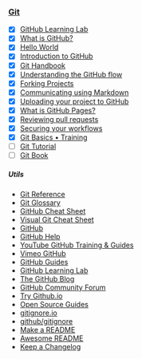 ### [Git](https://git-scm.com)
- [x] [GitHub Learning Lab](https://youtu.be/9S0p8YMQzsM)
- [x] [What is GitHub?](https://youtu.be/w3jLJU7DT5E)
- [x] [Hello World](https://guides.github.com/activities/hello-world)
- [x] [Introduction to GitHub](https://lab.github.com/githubtraining/introduction-to-github)
- [x] [Git Handbook](https://guides.github.com/introduction/git-handbook)
- [x] [Understanding the GitHub flow](https://guides.github.com/introduction/flow)
- [x] [Forking Projects](https://guides.github.com/activities/forking)
- [x] [Communicating using Markdown](https://lab.github.com/githubtraining/communicating-using-markdown)
- [x] [Uploading your project to GitHub](https://lab.github.com/githubtraining/uploading-your-project-to-github)
- [x] [What is GitHub Pages?](https://youtu.be/2MsN8gpT6jY)
- [x] [Reviewing pull requests](https://lab.github.com/githubtraining/reviewing-pull-requests)
- [x] [Securing your workflows](https://lab.github.com/githubtraining/securing-your-workflows)
- [x] [Git Basics • Training](https://www.youtube.com/playlist?list=PLg7s6cbtAD165JTRsXh8ofwRw0PqUnkVH)
- [ ] [Git Tutorial](https://git-scm.com/docs/gittutorial)
- [ ] [Git Book](https://git-scm.com/book/en/v2)
##### Utils
* [Git Reference](https://git-scm.com/docs)
* [Git Glossary](https://git-scm.com/docs/gitglossary)
* [GitHub Cheat Sheet](https://github.github.com/training-kit/)
* [Visual Git Cheat Sheet](https://ndpsoftware.com/git-cheatsheet.html)
* [GitHub](https://github.com)
* [GitHub Help](https://help.github.com/en)
* [YouTube GitHub Training & Guides](https://www.youtube.com/githubguides)
* [Vimeo GitHub](https://vimeo.com/github)
* [GitHub Guides](https://guides.github.com)
* [GitHub Learning Lab](https://lab.github.com)
* [The GitHub Blog](https://github.blog)
* [GitHub Community Forum](https://github.community)
* [Try Github.io](https://try.github.io)
* [Open Source Guides](https://opensource.guide)
* [gitignore.io](https://www.gitignore.io)
* [github/gitignore](https://github.com/github/gitignore)
* [Make a README](https://www.makeareadme.com/)
* [Awesome README](https://github.com/matiassingers/awesome-readme)
* [Keep a Changelog](https://keepachangelog.com/en/1.0.0/)
